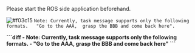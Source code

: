 Please start the ROS side application beforehand.

![#f03c15](https://placehold.it/15/f03c15/000000?text=+)
`Note: Currently, task message supports only the following formats.  
"Go to the AAA,  grasp the BBB and come back here".`

<b>
```diff
- Note: Currently, task message supports only the following formats.
- "Go to the AAA,  grasp the BBB and come back here"
```
</b>
